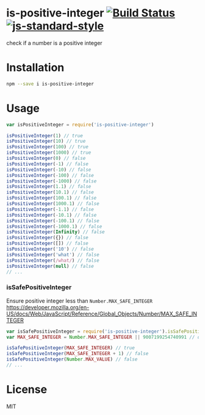 # is-positive-integer [![Build Status](https://travis-ci.org/tjmehta/is-positive-integer.svg?branch=master)](https://travis-ci.org/tjmehta/is-positive-integer) [![js-standard-style](https://img.shields.io/badge/code%20style-standard-brightgreen.svg?style=flat)](http://standardjs.com/)
check if a number is a positive integer

# Installation
```bash
npm --save i is-positive-integer
```

# Usage
```js
var isPositiveInteger = require('is-positive-integer')

isPositiveInteger(1) // true
isPositiveInteger(10) // true
isPositiveInteger(100) // true
isPositiveInteger(1000) // true
isPositiveInteger(0) // false
isPositiveInteger(-1) // false
isPositiveInteger(-10) // false
isPositiveInteger(-100) // false
isPositiveInteger(-1000) // false
isPositiveInteger(1.1) // false
isPositiveInteger(10.1) // false
isPositiveInteger(100.1) // false
isPositiveInteger(1000.1) // false
isPositiveInteger(-1.1) // false
isPositiveInteger(-10.1) // false
isPositiveInteger(-100.1) // false
isPositiveInteger(-1000.1) // false
isPositiveInteger(Infinity) // false
isPositiveInteger({}) // false
isPositiveInteger([]) // false
isPositiveInteger('10') // false
isPositiveInteger('what') // false
isPositiveInteger(/what/) // false
isPositiveInteger(null) // false
// ...
```

### isSafePositiveInteger
Ensure positive integer less than `Number.MAX_SAFE_INTEGER` https://developer.mozilla.org/en-US/docs/Web/JavaScript/Reference/Global_Objects/Number/MAX_SAFE_INTEGER
```js
var isSafePositiveInteger = require('is-positive-integer').isSafePositiveInteger
var MAX_SAFE_INTEGER = Number.MAX_SAFE_INTEGER || 9007199254740991 // doesn't exist in older engines

isSafePositiveInteger(MAX_SAFE_INTEGER) // true
isSafePositiveInteger(MAX_SAFE_INTEGER + 1) // false
isSafePositiveInteger(Number.MAX_VALUE) // false
// ...
```

# License
MIT
